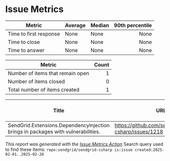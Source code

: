 # Issue Metrics

| Metric | Average | Median | 90th percentile |
| --- | --- | --- | ---: |
| Time to first response | None | None | None |
| Time to close | None | None | None |
| Time to answer | None | None | None |

| Metric | Count |
| --- | ---: |
| Number of items that remain open | 1 |
| Number of items closed | 0 |
| Total number of items created | 1 |

| Title | URL | Author | Time to first response | Time to close | Time to answer |
| --- | --- | --- | --- | --- | --- |
| SendGrid.Extensions.DependencyInjection brings in packages with vulnerabilities. | https://github.com/sendgrid/sendgrid-csharp/issues/1218 | [Joren-Thijs-KasparSolutions](https://github.com/Joren-Thijs-KasparSolutions) | None | None | None |

_This report was generated with the [Issue Metrics Action](https://github.com/github/issue-metrics)_
Search query used to find these items: `repo:sendgrid/sendgrid-csharp is:issue created:2025-02-01..2025-02-28`
